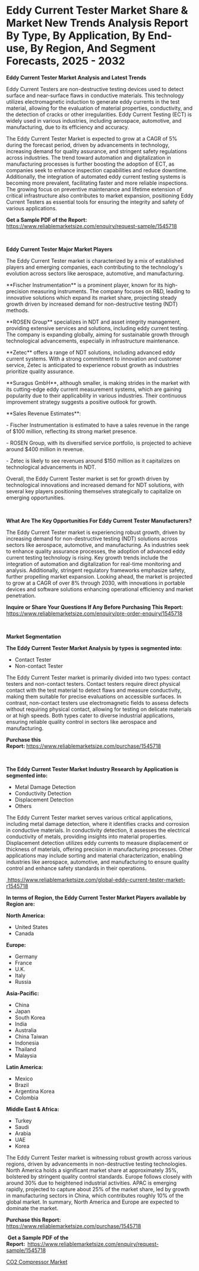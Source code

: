 <p><h1>Eddy Current Tester Market Share & Market New Trends Analysis Report By Type, By Application, By End-use, By Region, And Segment Forecasts, 2025 - 2032</h1></p><p><strong>Eddy Current Tester Market Analysis and Latest Trends</strong></p>
<p><p>Eddy Current Testers are non-destructive testing devices used to detect surface and near-surface flaws in conductive materials. This technology utilizes electromagnetic induction to generate eddy currents in the test material, allowing for the evaluation of material properties, conductivity, and the detection of cracks or other irregularities. Eddy Current Testing (ECT) is widely used in various industries, including aerospace, automotive, and manufacturing, due to its efficiency and accuracy.</p><p>The Eddy Current Tester Market is expected to grow at a CAGR of 5% during the forecast period, driven by advancements in technology, increasing demand for quality assurance, and stringent safety regulations across industries. The trend toward automation and digitalization in manufacturing processes is further boosting the adoption of ECT, as companies seek to enhance inspection capabilities and reduce downtime. Additionally, the integration of automated eddy current testing systems is becoming more prevalent, facilitating faster and more reliable inspections. The growing focus on preventive maintenance and lifetime extension of critical infrastructure also contributes to market expansion, positioning Eddy Current Testers as essential tools for ensuring the integrity and safety of various applications.</p></p>
<p><strong>Get a Sample PDF of the Report:&nbsp;</strong> <a href="https://www.reliablemarketsize.com/enquiry/request-sample/1545718?utm_campaign=2216&utm_medium=2&utm_source=Github&utm_content=ia&utm_term=17022025&utm_id=eddy-current-tester">https://www.reliablemarketsize.com/enquiry/request-sample/1545718</a></p>
<p>&nbsp;</p>
<p><strong>Eddy Current Tester Major Market Players</strong></p>
<p><p>The Eddy Current Tester market is characterized by a mix of established players and emerging companies, each contributing to the technology's evolution across sectors like aerospace, automotive, and manufacturing.</p><p>**Fischer Instrumentation** is a prominent player, known for its high-precision measuring instruments. The company focuses on R&D, leading to innovative solutions which expand its market share, projecting steady growth driven by increased demand for non-destructive testing (NDT) methods.</p><p>**ROSEN Group** specializes in NDT and asset integrity management, providing extensive services and solutions, including eddy current testing. The company is expanding globally, aiming for sustainable growth through technological advancements, especially in infrastructure maintenance.</p><p>**Zetec** offers a range of NDT solutions, including advanced eddy current systems. With a strong commitment to innovation and customer service, Zetec is anticipated to experience robust growth as industries prioritize quality assurance.</p><p>**Suragus GmbH**, although smaller, is making strides in the market with its cutting-edge eddy current measurement systems, which are gaining popularity due to their applicability in various industries. Their continuous improvement strategy suggests a positive outlook for growth.</p><p>**Sales Revenue Estimates**:</p><p>- Fischer Instrumentation is estimated to have a sales revenue in the range of $100 million, reflecting its strong market presence.</p><p>- ROSEN Group, with its diversified service portfolio, is projected to achieve around $400 million in revenue.</p><p>- Zetec is likely to see revenues around $150 million as it capitalizes on technological advancements in NDT.</p><p>Overall, the Eddy Current Tester market is set for growth driven by technological innovations and increased demand for NDT solutions, with several key players positioning themselves strategically to capitalize on emerging opportunities.</p></p>
<p>&nbsp;</p>
<p><strong>What Are The Key Opportunities For Eddy Current Tester Manufacturers?</strong></p>
<p><p>The Eddy Current Tester market is experiencing robust growth, driven by increasing demand for non-destructive testing (NDT) solutions across sectors like aerospace, automotive, and manufacturing. As industries seek to enhance quality assurance processes, the adoption of advanced eddy current testing technology is rising. Key growth trends include the integration of automation and digitalization for real-time monitoring and analysis. Additionally, stringent regulatory frameworks emphasize safety, further propelling market expansion. Looking ahead, the market is projected to grow at a CAGR of over 8% through 2030, with innovations in portable devices and software solutions enhancing operational efficiency and market penetration.</p></p>
<p><strong>Inquire or Share Your Questions If Any Before Purchasing This Report:</strong> <a href="https://www.reliablemarketsize.com/enquiry/pre-order-enquiry/1545718?utm_campaign=2216&utm_medium=2&utm_source=Github&utm_content=ia&utm_term=17022025&utm_id=eddy-current-tester">https://www.reliablemarketsize.com/enquiry/pre-order-enquiry/1545718</a></p>
<p>&nbsp;</p>
<p><strong>Market Segmentation</strong></p>
<p><strong>The Eddy Current Tester Market Analysis by types is segmented into:</strong></p>
<p><ul><li>Contact Tester</li><li>Non-contact Tester</li></ul></p>
<p><p>The Eddy Current Tester market is primarily divided into two types: contact testers and non-contact testers. Contact testers require direct physical contact with the test material to detect flaws and measure conductivity, making them suitable for precise evaluations on accessible surfaces. In contrast, non-contact testers use electromagnetic fields to assess defects without requiring physical contact, allowing for testing on delicate materials or at high speeds. Both types cater to diverse industrial applications, ensuring reliable quality control in sectors like aerospace and manufacturing.</p></p>
<p><strong>Purchase this Report:&nbsp;</strong><a href="https://www.reliablemarketsize.com/purchase/1545718?utm_campaign=2216&utm_medium=2&utm_source=Github&utm_content=ia&utm_term=17022025&utm_id=eddy-current-tester">https://www.reliablemarketsize.com/purchase/1545718</a></p>
<p>&nbsp;</p>
<p><strong>The Eddy Current Tester Market Industry Research by Application is segmented into:</strong></p>
<p><ul><li>Metal Damage Detection</li><li>Conductivity Detection</li><li>Displacement Detection</li><li>Others</li></ul></p>
<p><p>The Eddy Current Tester market serves various critical applications, including metal damage detection, where it identifies cracks and corrosion in conductive materials. In conductivity detection, it assesses the electrical conductivity of metals, providing insights into material properties. Displacement detection utilizes eddy currents to measure displacement or thickness of materials, offering precision in manufacturing processes. Other applications may include sorting and material characterization, enabling industries like aerospace, automotive, and manufacturing to ensure quality control and enhance safety standards in their operations.</p></p>
<p><a href="https://www.reliablemarketsize.com/global-eddy-current-tester-market-r1545718?utm_campaign=2216&utm_medium=2&utm_source=Github&utm_content=ia&utm_term=17022025&utm_id=eddy-current-tester">&nbsp;https://www.reliablemarketsize.com/global-eddy-current-tester-market-r1545718</a></p>
<p><strong>In terms of Region, the Eddy Current Tester Market Players available by Region are:</strong></p>
<p>
    <p> <strong> North America: </strong>
        <ul>
            <li>United States</li>
            <li>Canada</li>
        </ul>
        </p> 
    <p> <strong> Europe: </strong>
        <ul>
            <li>Germany</li>
            <li>France</li>
            <li>U.K.</li>
            <li>Italy</li>
            <li>Russia</li>
        </ul>
        </p> 
    <p> <strong> Asia-Pacific: </strong>
        <ul>
            <li>China</li>
            <li>Japan</li>
            <li>South Korea</li>
            <li>India</li>
            <li>Australia</li>
            <li>China Taiwan</li>
            <li>Indonesia</li>
            <li>Thailand</li>
            <li>Malaysia</li>
        </ul>
        </p> 
    <p> <strong> Latin America: </strong>
        <ul>
            <li>Mexico</li>
            <li>Brazil</li>
            <li>Argentina Korea</li>
            <li>Colombia</li>
        </ul>
        </p> 
    <p> <strong> Middle East & Africa: </strong>
        <ul>
            <li>Turkey</li>
            <li>Saudi</li>
            <li>Arabia</li>
            <li>UAE</li>
            <li>Korea</li>
        </ul>
    </p>
    </p>
<p><p>The Eddy Current Tester market is witnessing robust growth across various regions, driven by advancements in non-destructive testing technologies. North America holds a significant market share at approximately 35%, bolstered by stringent quality control standards. Europe follows closely with around 30% due to heightened industrial activities. APAC is emerging rapidly, projected to capture about 25% of the market share, led by growth in manufacturing sectors in China, which contributes roughly 10% of the global market. In summary, North America and Europe are expected to dominate the market.</p></p>
<p><strong>Purchase this Report: </strong><a href="https://www.reliablemarketsize.com/purchase/1545718?utm_campaign=2216&utm_medium=2&utm_source=Github&utm_content=ia&utm_term=17022025&utm_id=eddy-current-tester">https://www.reliablemarketsize.com/purchase/1545718</a></p>
<p>&nbsp;<strong>Get a Sample PDF of the Report:&nbsp;&nbsp;</strong><a href="https://www.reliablemarketsize.com/enquiry/request-sample/1545718?utm_campaign=2216&utm_medium=2&utm_source=Github&utm_content=ia&utm_term=17022025&utm_id=eddy-current-tester">https://www.reliablemarketsize.com/enquiry/request-sample/1545718</a></p>
<p><strong></strong></p>
<p><p><a href="https://github.com/millionkaryn68/Market-Research-Report-List-1/blob/main/co2-compressor-market.md?utm_campaign=2216&utm_medium=2&utm_source=Github&utm_content=ia&utm_term=17022025&utm_id=eddy-current-tester">CO2 Compressor Market</a></p></p>